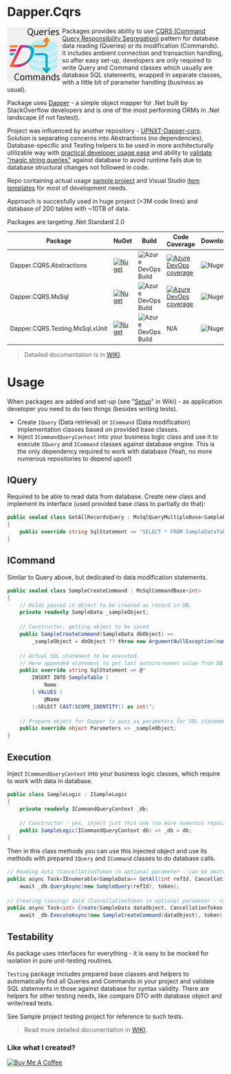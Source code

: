 # Dapper.Cqrs

<img align="left" src="DapperCQRS.png">

Packages provides ability to use [CQRS (Command Query Responsibility Segregation)](https://martinfowler.com/bliki/CQRS.html) pattern for database data reading (Queries) or its modification (Commands). It includes ambient connection and transaction handling, so after easy set-up, developers are only required to write Query and Command classes which usually are database SQL statements, wrapped in separate classes, with a little bit of parameter handling (business as usual).

Package uses [Dapper](https://stackexchange.github.io/Dapper/) - a simple object mapper for .Net built by StackOverflow developers and is one of the most performing ORMs in .Net landscape (if not fastest).

Project was influenced by another repository - [UPNXT-Dapper-cqrs](https://github.com/upnxt/upnxt-dapper-cqrs). Solution is separating concerns into Abstractions (no dependencies), Database-specific and Testing helpers to be used in more architecturally utilizable way with [practical developer usage ease](https://github.com/salixzs/Dapper.Cqrs/wiki/Productivity) and ability to [validate "magic string queries"](https://github.com/salixzs/Dapper.Cqrs/wiki/QueryTesting) against database to avoid runtime fails due to database structural changes not followed in code.

Repo containing actual usage [sample project](https://github.com/salixzs/Dapper.Cqrs/wiki/AspNet5ApiSample) and Visual Studio [item templates](https://github.com/salixzs/Dapper.Cqrs/wiki/Productivity#provided-templates) for most of development needs.

Approach is succesfully used in huge project (>3M code lines) and database of 200 tables with ~10TB of data.

Packages are targeting .Net Standard 2.0

| Package | NuGet | Build |  Code Coverage | Downloads |
| ------- | ----- | ----- | -------------- | --------- |
| Dapper.CQRS.Abstractions | [![Nuget](https://img.shields.io/nuget/v/Salix.Dapper.Cqrs.Abstractions?logo=nuget&logoColor=lightblue&style=plastic)](https://www.nuget.org/packages/Salix.Dapper.Cqrs.Abstractions) | ![Azure DevOps Build ](https://img.shields.io/azure-devops/build/SmartDance/45bc2cc0-bce1-4cac-a1d8-ba3f243940a6/4?style=plastic&logo=azuredevops&logoColor=blue) | [![Azure DevOps coverage](https://img.shields.io/azure-devops/coverage/SmartDance/GitHubProjects/4?color=green&logo=azuredevops&logoColor=blue&style=plastic)](https://dev.azure.com/SmartDance/GitHubProjects/_build?definitionId=4) | ![Nuget](https://img.shields.io/nuget/dt/Salix.Dapper.Cqrs.Abstractions?logo=nuget&logoColor=lightblue&style=plastic) |
| Dapper.CQRS.MsSql | [![Nuget](https://img.shields.io/nuget/v/Salix.Dapper.Cqrs.MsSql?logo=nuget&logoColor=lightblue&style=plastic)](https://www.nuget.org/packages/Salix.Dapper.Cqrs.MsSql) | ![Azure DevOps Build ](https://img.shields.io/azure-devops/build/SmartDance/45bc2cc0-bce1-4cac-a1d8-ba3f243940a6/5?style=plastic&logo=azuredevops&logoColor=blue) | [![Azure DevOps coverage](https://img.shields.io/azure-devops/coverage/SmartDance/GitHubProjects/5?color=green&logo=azuredevops&logoColor=blue&style=plastic)](https://dev.azure.com/SmartDance/GitHubProjects/_build?definitionId=5) | ![Nuget](https://img.shields.io/nuget/dt/Salix.Dapper.Cqrs.MsSql?logo=nuget&logoColor=lightblue&style=plastic) |
| Dapper.CQRS.Testing.MsSql.xUnit | [![Nuget](https://img.shields.io/nuget/v/Salix.Dapper.Cqrs.MsSql.Testing.XUnit?logo=nuget&logoColor=lightblue&style=plastic)](https://www.nuget.org/packages/Salix.Dapper.Cqrs.MsSql.Testing.XUnit) | ![Azure DevOps Build ](https://img.shields.io/azure-devops/build/SmartDance/45bc2cc0-bce1-4cac-a1d8-ba3f243940a6/6?style=plastic&logo=azuredevops&logoColor=blue) | N/A | ![Nuget](https://img.shields.io/nuget/dt/Salix.Dapper.Cqrs.MsSql.Testing.XUnit?logo=nuget&logoColor=lightblue&style=plastic) |

> Detailed documentation is in [WIKI](https://github.com/salixzs/Dapper.Cqrs/wiki).

# Usage

When packages are added and set-up (see "[Setup](https://github.com/salixzs/Dapper.Cqrs/wiki/Setup)" in Wiki) - as application developer you need to do two things (besides writing tests).

* Create `IQuery` (Data retrieval) or `ICommand` (Data modification) implementation classes based on provided base classes.
* Inject `ICommandQueryContext` into your business logic class and use it to execute `IQuery` and `ICommand` classes against database engine. This is the only dependency required to work with database (Yeah, no more numerous repositories to depend upon!)

## IQuery
Required to be able to read data from database. Create new class and implement its interface (used provided base class to partially do that):
```csharp
public sealed class GetAllRecordsQuery : MsSqlQueryMultipleBase<SampleData>
{
    public override string SqlStatement => "SELECT * FROM SampleDataTable";
}
```


## ICommand
Similar to Query above, but dedicated to data modification statements.
```csharp
public sealed class SampleCreateCommand : MsSqlCommandBase<int>
{
    // Holds passed in object to be created as record in DB.
    private readonly SampleData _sampleObject;
    
    // Constructor, getting object to be saved
    public SampleCreateCommand(SampleData dbObject) =>
        _sampleObject = dbObject ?? throw new ArgumentNullException(nameof(dbObject), "No data passed");
    
    // Actual SQL statement to be executed.
    // Here appended statement to get last autoincrement value from DB == inserted record ID.
    public override string SqlStatement => @"
        INSERT INTO SampleTable (
            Name
        ) VALUES (
            @Name
        );SELECT CAST(SCOPE_IDENTITY() as int)";

    // Prepare object for Dapper to pass as parameters for SQL statement
    public override object Parameters => _sampleObject;
}
```

## Execution

Inject `ICommandQueryContext` into your business logic classes, which require to work with data in database.
```csharp
public class SampleLogic : ISampleLogic
{
    private readonly ICommandQueryContext _db;
    
    // Constructor - yes, inject just this one (no more numerous repositories!)
    public SampleLogic(ICommandQueryContext db) => _db = db;
}
```

Then in this class methods you can use this injected object and use its methods with prepared `IQuery` and `ICommand` classes to do database calls.

```csharp
// Reading data (CancellationToken in optional parameter - can be omitted = CancellationToken.None)
public async Task<IEnumerable<SampleData>> GetAll(int refId, CancellationToken token) => 
    await _db.QueryAsync(new SampleQuery(refId), token);

// Creating (saving) data (CancellationToken in optional parameter - can be omitted = CancellationToken.None)
public async Task<int> Create(SampleData dataObject, CancellationToken token) => 
    await _db.ExecuteAsync(new SampleCreateCommand(dataObject), token);
```

## Testability
As package uses interfaces for everything - it is easy to be mocked for isolation in pure unit-testing routines.

`Testing` package includes prepared base classes and helpers to automatically find all Queries and Commands in your project and validate SQL statements in those against database for syntax validity. There are helpers for other testing needs, like compare DTO with database object and write/read tests.

See Sample project testing project for reference to such tests.

> Read more detailed documentation in [WIKI](https://github.com/salixzs/Dapper.Cqrs/wiki).


### Like what I created?
<a href="https://www.buymeacoffee.com/salixzs" target="_blank"><img src="https://www.buymeacoffee.com/assets/img/custom_images/orange_img.png" alt="Buy Me A Coffee" style="height: 32px !important;width: 146px !important;box-shadow: 0px 3px 2px 0px rgba(190, 190, 190, 0.5) !important;-webkit-box-shadow: 0px 3px 2px 0px rgba(190, 190, 190, 0.5) !important;" ></a>